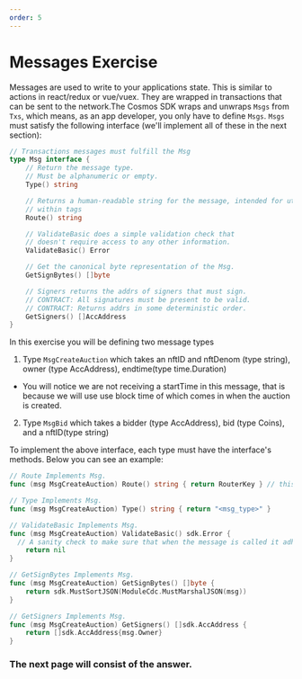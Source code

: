 ```yaml
---
order: 5
---
```


# Messages Exercise

Messages are used to write to your applications state. This is similar to actions in react/redux or vue/vuex. They are wrapped in transactions that can be sent to the network.The Cosmos SDK wraps and unwraps `Msgs` from `Txs`, which means, as an app developer, you only have to define `Msgs`. `Msgs` must satisfy the following interface (we'll implement all of these in the next section):

```go
// Transactions messages must fulfill the Msg
type Msg interface {
	// Return the message type.
	// Must be alphanumeric or empty.
	Type() string

	// Returns a human-readable string for the message, intended for utilization
	// within tags
	Route() string

	// ValidateBasic does a simple validation check that
	// doesn't require access to any other information.
	ValidateBasic() Error

	// Get the canonical byte representation of the Msg.
	GetSignBytes() []byte

	// Signers returns the addrs of signers that must sign.
	// CONTRACT: All signatures must be present to be valid.
	// CONTRACT: Returns addrs in some deterministic order.
	GetSigners() []AccAddress
}
```

In this exercise you will be defining two message types

1. Type `MsgCreateAuction` which takes an nftID and nftDenom (type string), owner (type AccAddress), endtime(type time.Duration)

- You will notice we are not receiving a startTime in this message, that is because we will use use block time of which comes in when the auction is created.

2. Type `MsgBid` which takes a bidder (type AccAddress), bid (type Coins), and a nftID(type string)

To implement the above interface, each type must have the interface's methods. Below you can see an example:

```go
// Route Implements Msg.
func (msg MsgCreateAuction) Route() string { return RouterKey } // this will be implmented in the next section, no need to worry

// Type Implements Msg.
func (msg MsgCreateAuction) Type() string { return "<msg_type>" }

// ValidateBasic Implements Msg.
func (msg MsgCreateAuction) ValidateBasic() sdk.Error {
  // A sanity check to make sure that when the message is called it adheres to the type
	return nil
}

// GetSignBytes Implements Msg.
func (msg MsgCreateAuction) GetSignBytes() []byte {
	return sdk.MustSortJSON(ModuleCdc.MustMarshalJSON(msg))
}

// GetSigners Implements Msg.
func (msg MsgCreateAuction) GetSigners() []sdk.AccAddress {
	return []sdk.AccAddress{msg.Owner}
}
```

### The next page will consist of the answer.

